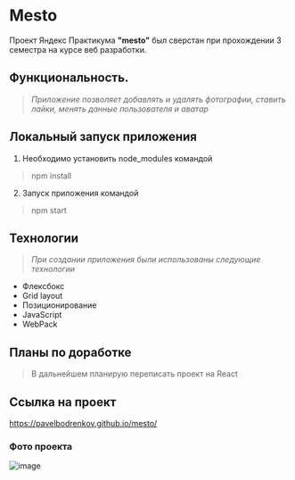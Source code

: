 # Mesto

Проект Яндекс Практикума **"mesto"** был сверстан при прохождении 3 семестра на курсе веб разработки.

## Функциональность.
> *Приложение позволяет добавлять и удалять фотографии, ставить лайки, менять данные пользователя и аватар*

## Локальный запуск приложения
1. Необходимо установить node_modules командой
>npm install
2. Запуск приложения командой
>npm start

## Технологии
> *При создании приложения были использованы следующие технологии*
* Флексбокс
* Grid layout
* Позиционирование
* JavaScript
* WebPack

## Планы по доработке
> В дальнейшем планирую переписать проект на React

## Ссылка на проект
https://pavelbodrenkov.github.io/mesto/

### Фото проекта
![image](https://user-images.githubusercontent.com/70709823/110527818-79f97a80-8128-11eb-8a0d-dfc59c79be12.png)




